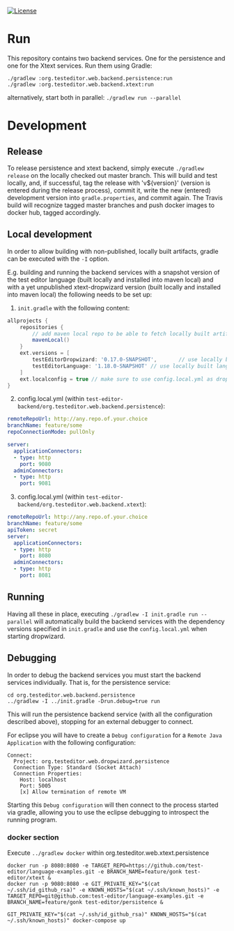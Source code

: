 [![License](http://img.shields.io/badge/license-EPL-blue.svg?style=flat)](https://www.eclipse.org/legal/epl-v10.html)

# Run

This repository contains two backend services. One for the persistence and one for the Xtext services.
Run them using Gradle:

``` shell
./gradlew :org.testeditor.web.backend.persistence:run
./gradlew :org.testeditor.web.backend.xtext:run
```
alternatively, start both in parallel: `./gradlew run --parallel`

# Development

## Release

To release persistence and xtext backend, simply execute `./gradlew release` on the locally checked out master branch. This will build and test locally, and, if successful, tag the release with 'v${version}' (version is entered during the release process), commit it, write the new (entered) development version into `gradle.properties`, and commit again.
The Travis build will recognize tagged master branches and push docker images to docker hub, tagged accordingly.

## Local development

In order to allow building with non-published, locally built artifacts, gradle can be executed with the `-I` option.

E.g. building and running the backend services with a snapshot version of the test editor language (built locally and installed into maven local) and with a yet unpublished xtext-dropwizard version (built locally and installed into maven local) the following needs to be set up:
1. `init.gradle` with the following content:
``` groovy
allprojects {
    repositories {
        // add maven local repo to be able to fetch locally built artifacts
        mavenLocal()
    }
    ext.versions = [
        testEditorDropwizard: '0.17.0-SNAPSHOT',       // use locally built, not yet published version
        testEditorLanguage: '1.18.0-SNAPSHOT' // use locally built language version
    ]
    ext.localconfig = true // make sure to use config.local.yml as dropwizard configuration
}
```
2. config.local.yml (within `test-editor-backend/org.testeditor.web.backend.persistence`):
``` yaml
remoteRepoUrl: http://any.repo.of.your.choice
branchName: feature/some
repoConnectionMode: pullOnly

server:
  applicationConnectors:
  - type: http
    port: 9080
  adminConnectors:
  - type: http
    port: 9081
```
3. config.local.yml (within `test-editor-backend/org.testeditor.web.backend.xtext`):
``` yaml
remoteRepoUrl: http://any.repo.of.your.choice
branchName: feature/some
apiToken: secret
server:
  applicationConnectors:
  - type: http
    port: 8080
  adminConnectors:
  - type: http
    port: 8081
```

## Running

Having all these in place, executing `./gradlew -I init.gradle run --parallel` will automatically build the backend services with the dependency versions specified in `init.gradle` and use the `config.local.yml` when starting dropwizard.

## Debugging

In order to debug the backend services you must start the backend services individually.
That is, for the persistence service:

``` shell
cd org.testeditor.web.backend.persistence
../gradlew -I ../init.gradle -Drun.debug=true run
```

This will run the persistence backend service (with all the configuration described above), stopping for an external debugger to connect. 

For eclipse you will have to create a `Debug configuration` for a `Remote Java Application` with the following configuration:

``` text
Connect:
  Project: org.testeditor.web.dropwizard.persistence
  Connection Type: Standard (Socket Attach)
  Connection Properties:
    Host: localhost
    Port: 5005
    [x] Allow termination of remote VM
```

Starting this `Debug configuration` will then connect to the process started via gradle, allowing you to use the eclipse debugging to introspect the running program.


### docker section

Execute `../gradlew docker` within org.testeditor.web.xtext.persistence

``` shell
docker run -p 8080:8080 -e TARGET_REPO=https://github.com/test-editor/language-examples.git -e BRANCH_NAME=feature/gonk test-editor/xtext &
docker run -p 9080:8080 -e GIT_PRIVATE_KEY="$(cat ~/.ssh/id_github_rsa)" -e KNOWN_HOSTS="$(cat ~/.ssh/known_hosts)" -e TARGET_REPO=git@github.com:test-editor/language-examples.git -e BRANCH_NAME=feature/gonk test-editor/persistence &

GIT_PRIVATE_KEY="$(cat ~/.ssh/id_github_rsa)" KNOWN_HOSTS="$(cat ~/.ssh/known_hosts)" docker-compose up

```

